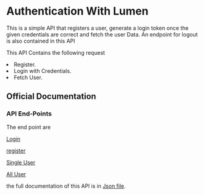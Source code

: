 # Authentication With Lumen
This is a simple API that registers a user, generate a login token once the given credentials are correct and fetch the 
user Data. An endpoint for logout is also contained in this API

This API Contains the following request

<li>Register.</li>
<li>Login with Credentials.</li>
<li>Fetch User.</li>


## Official Documentation
<h3>  API End-Points </h3>
The end point are

[Login](/api/login) 

[register](/api/register)

[Single User](/api/user)

[All User](/api/users)

the full documentation of this API is in [Json file](AuthCollection.postman_collection.json).

